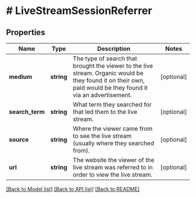 # # LiveStreamSessionReferrer

## Properties

Name | Type | Description | Notes
------------ | ------------- | ------------- | -------------
**medium** | **string** | The type of search that brought the viewer to the live stream. Organic would be they found it on their own, paid would be they found it via an advertisement. | [optional]
**search_term** | **string** | What term they searched for that led them to the live stream. | [optional]
**source** | **string** | Where the viewer came from to see the live stream (usually where they searched from). | [optional]
**url** | **string** | The website the viewer of the live stream was referred to in order to view the live stream. | [optional]

[[Back to Model list]](../../README.md#models) [[Back to API list]](../../README.md#endpoints) [[Back to README]](../../README.md)
